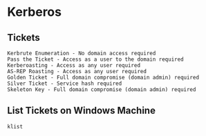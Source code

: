 # Kerberos

## Tickets
```
Kerbrute Enumeration - No domain access required 
Pass the Ticket - Access as a user to the domain required
Kerberoasting - Access as any user required
AS-REP Roasting - Access as any user required
Golden Ticket - Full domain compromise (domain admin) required 
Silver Ticket - Service hash required 
Skeleton Key - Full domain compromise (domain admin) required
```

## List Tickets on Windows Machine
```
klist
```